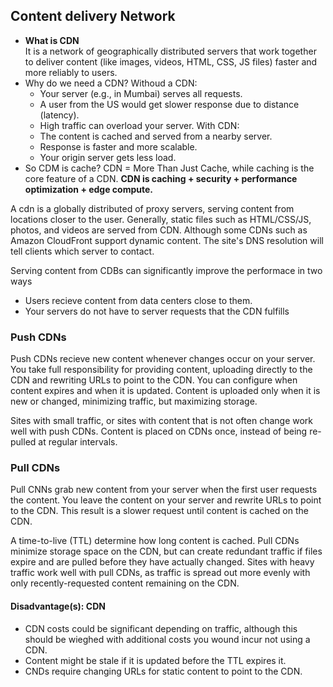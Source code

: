 ## Content delivery Network
- **What is CDN**  
It is a network of geographically distributed servers that work together to deliver content (like images, videos, HTML, CSS, JS files) faster and more reliably to users.
- Why do we need a CDN?
  Withoud a CDN:
  - Your server (e.g., in Mumbai) serves all requests.
  - A user from the US would get slower response due to distance (latency).
  - High traffic can overload your server.
  With CDN:
  - The content is cached and served from a nearby server.
  - Response is faster and more scalable.
  - Your origin server gets less load.
- So CDM is cache?
  CDN = More Than Just Cache, while caching is the core feature of a CDN.
  **CDN is caching + security + performance optimization + edge compute.**  

A cdn is a globally distributed of proxy servers, serving content from locations closer to the user. Generally, static files such as HTML/CSS/JS, photos, and videos are served from CDN. Although some CDNs such as Amazon CloudFront support dynamic content. The site's DNS resolution will tell clients which server to contact.  

Serving content from CDBs can significantly improve the performace in two ways
- Users recieve content from data centers close to them.
- Your servers do not have to server requests that the CDN fulfills

### Push CDNs
Push CDNs recieve new content whenever changes occur on your server. You take full responsibility for providing content, 
uploading directly to the CDN and rewriting URLs to point to the CDN. You can configure when content expires and when it is updated. Content is uploaded only when it is 
new or changed, minimizing traffic, but maximizing storage.  

Sites with small traffic, or sites with content that is not often change work well with push CDNs. 
Content is placed on CDNs once, instead of being re-pulled at regular intervals.  

### Pull CDNs
Pull CNNs grab new content from your server when the first user requests the content. You leave the content on your server and rewrite URLs to point to the CDN. 
This result is a slower request until content is cached on the CDN.  

A time-to-live (TTL) determine how long content is cached. Pull CDNs minimize storage space on the CDN, but can create redundant traffic if 
files expire and are pulled before they have actually changed. 
Sites with heavy traffic work well with pull CDNs, as traffic is spread out more evenly with only recently-requested content remaining on the CDN.  

#### Disadvantage(s): CDN
- CDN costs could be significant depending on traffic, although this should be wieghed with additional costs you wound incur not using a CDN.
- Content might be stale if it is updated before the TTL expires it.
- CNDs require changing URLs for static content to point to the CDN.
